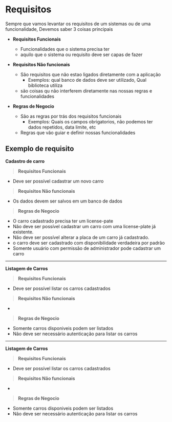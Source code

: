 # Requisitos

Sempre que vamos levantar os requisitos de um sistemas ou de uma funcionalidade,
Devemos saber 3 coisas principais
- **Requisitos Funcionais**
  - Funcionalidades que o sistema precisa ter
  - aquilo que o sistema ou requisito deve ser capas de fazer
- **Requisitos Não funcionais**
  - São requisitos que não estao ligados diretamente com a aplicação
    - Exemplos: qual banco de dados deve ser utilizado, Qual biblioteca utiliza
  - são coisas qu não interferem diretamente nas nossas regras e funcionalidades

- **Regras de Negocio**
  - São as regras por trás dos requisitos funcionais
    - Exemplos: Quais os campos obrigatorios, não podemos ter dados repetidos, data limite, etc
  - Regras que vão guiar e definir nossas funcionalidades


## Exemplo de requisito
**Cadastro de carro**
> **Requisitos Funcionais**
- Deve ser possível cadastrar um novo carro

> **Requisitos Não funcionais**
- Os dados devem ser salvos em um banco de dados

> **Regras de Negocio**
- O carro cadastrado precisa ter um license-pate
- Não deve ser possível cadastrar um carro com uma license-plate já existente.
- Não deve ser possível alterar a placa de um carro já cadastrado.
- o carro deve ser cadastrado com disponibilidade verdadeira por padrão
- Somente usuário com permissão de administrador pode cadastrar um carro
--- 
**Listagem de Carros**
> **Requisitos Funcionais**
- Deve ser possível listar os carros cadastrados

> **Requisitos Não funcionais**
- 
> **Regras de Negocio**
- Somente carros disponiveis podem ser listados
- Não deve ser necessário autenticação para listar os carros
---
**Listagem de Carros**
> **Requisitos Funcionais**
- Deve ser possível listar os carros cadastrados

> **Requisitos Não funcionais**
- 
> **Regras de Negocio**
- Somente carros disponiveis podem ser listados
- Não deve ser necessário autenticação para listar os carros